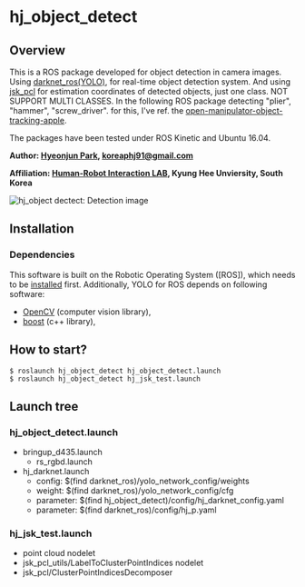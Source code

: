 # hj_object_detect

## Overview

This is a ROS package developed for object detection in camera images.
Using [darknet_ros(YOLO)](https://github.com/leggedrobotics/darknet_ros), for real-time object detection system. And using [jsk_pcl](https://github.com/jsk-ros-pkg/jsk_recognition) for estimation coordinates of detected objects, just one class. NOT SUPPORT MULTI CLASSES.
In the following ROS package detecting "plier", "hammer", "screw_driver". for this, I've ref. the [open-manipulator-object-tracking-apple](https://github.com/AuTURBO/open-manipulator-object-tracking-apple).

The packages have been tested under ROS Kinetic and Ubuntu 16.04. 

**Author: [Hyeonjun Park](), koreaphj91@gmail.com**

**Affiliation: [Human-Robot Interaction LAB](https://khu-hri.weebly.com), Kyung Hee Unviersity, South Korea**

![hj_object dectect: Detection image](./hj_object_detect/docdeteced_object.png)

## Installation

### Dependencies

This software is built on the Robotic Operating System ([ROS]), which needs to be [installed](http://wiki.ros.org) first. Additionally, YOLO for ROS depends on following software:

- [OpenCV](http://opencv.org/) (computer vision library),
- [boost](http://www.boost.org/) (c++ library),

## How to start?
```
$ roslaunch hj_object_detect hj_object_detect.launch 
$ roslaunch hj_object_detect hj_jsk_test.launch
```

## Launch tree

### hj_object_detect.launch 
- bringup_d435.launch
   - rs_rgbd.launch
- hj_darknet.launch
   - config: $(find darknet_ros)/yolo_network_config/weights
   - weight: $(find darknet_ros)/yolo_network_config/cfg
   - parameter: $(find hj_object_detect)/config/hj_darknet_config.yaml
   - parameter: $(find darknet_ros)/config/hj_p.yaml

### hj_jsk_test.launch
- point cloud nodelet
- jsk_pcl_utils/LabelToClusterPointIndices nodelet
- jsk_pcl/ClusterPointIndicesDecomposer